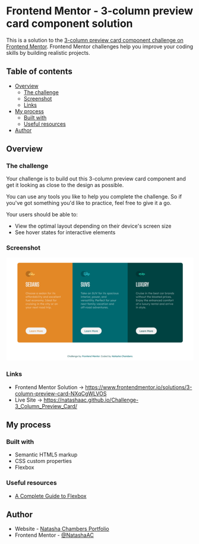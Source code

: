 # Frontend Mentor - 3-column preview card component solution

This is a solution to the [3-column preview card component challenge on Frontend Mentor](https://www.frontendmentor.io/challenges/3column-preview-card-component-pH92eAR2-). Frontend Mentor challenges help you improve your coding skills by building realistic projects. 

## Table of contents

- [Overview](#overview)
  - [The challenge](#the-challenge)
  - [Screenshot](#screenshot)
  - [Links](#links)
- [My process](#my-process)
  - [Built with](#built-with)
  - [Useful resources](#useful-resources)
- [Author](#author)

## Overview

### The challenge

Your challenge is to build out this 3-column preview card component and get it looking as close to the design as possible.

You can use any tools you like to help you complete the challenge. So if you've got something you'd like to practice, feel free to give it a go.

Your users should be able to:
- View the optimal layout depending on their device's screen size
- See hover states for interactive elements

### Screenshot

![](./design/live_site.png)

### Links

- Frontend Mentor Solution -> https://www.frontendmentor.io/solutions/3-column-preview-card-NXqCgWLVOS
- Live Site -> https://natashaac.github.io/Challenge-3_Column_Preview_Card/

## My process

### Built with

- Semantic HTML5 markup
- CSS custom properties
- Flexbox

### Useful resources

- [A Complete Guide to Flexbox](https://css-tricks.com/snippets/css/a-guide-to-flexbox/)

## Author

- Website - [Natasha Chambers Portfolio](https://natashaagathachambers.com/)
- Frontend Mentor - [@NatashaAC](https://www.frontendmentor.io/profile/NatashaAC)
